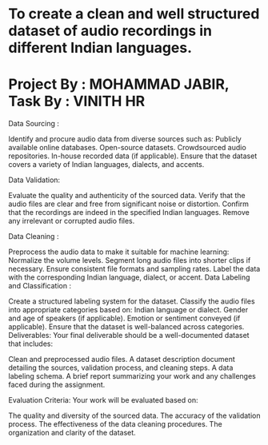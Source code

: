 To create a clean and well structured dataset of audio recordings in different Indian languages.
================================================================================================
Project By : MOHAMMAD JABIR,
Task By : VINITH HR 
================================================================================================
Data Sourcing :

Identify and procure audio data from diverse sources such as:
Publicly available online databases.
Open-source datasets.
Crowdsourced audio repositories.
In-house recorded data (if applicable).
Ensure that the dataset covers a variety of Indian languages, dialects, and accents.


Data Validation:

Evaluate the quality and authenticity of the sourced data.
Verify that the audio files are clear and free from significant noise or distortion.
Confirm that the recordings are indeed in the specified Indian languages.
Remove any irrelevant or corrupted audio files.


Data Cleaning :

Preprocess the audio data to make it suitable for machine learning:
Normalize the volume levels.
Segment long audio files into shorter clips if necessary.
Ensure consistent file formats and sampling rates.
Label the data with the corresponding Indian language, dialect, or accent.
Data Labeling and Classification :

Create a structured labeling system for the dataset.
Classify the audio files into appropriate categories based on:
Indian language or dialect.
Gender and age of speakers (if applicable).
Emotion or sentiment conveyed (if applicable).
Ensure that the dataset is well-balanced across categories.
Deliverables:
Your final deliverable should be a well-documented dataset that includes:

Clean and preprocessed audio files.
A dataset description document detailing the sources, validation process, and cleaning steps.
A data labeling schema.
A brief report summarizing your work and any challenges faced during the assignment.

Evaluation Criteria:
Your work will be evaluated based on:

The quality and diversity of the sourced data.
The accuracy of the validation process.
The effectiveness of the data cleaning procedures.
The organization and clarity of the dataset.
